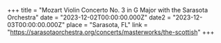 +++
title = "Mozart Violin Concerto No. 3 in G Major with the Sarasota Orchestra"
date = "2023-12-02T00:00:00.000Z"
date2 = "2023-12-03T00:00:00.000Z"
place = "Sarasota, FL"
link = "https://sarasotaorchestra.org/concerts/masterworks/the-scottish"
+++


